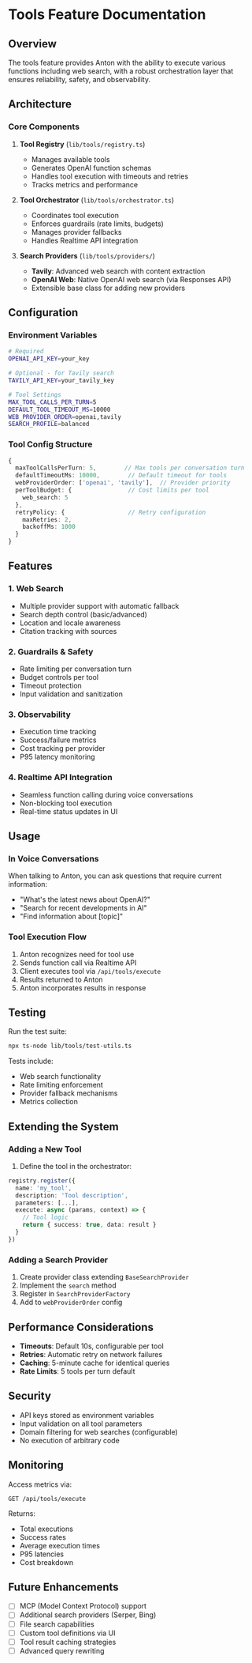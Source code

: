 # Tools Feature Documentation

## Overview
The tools feature provides Anton with the ability to execute various functions including web search, with a robust orchestration layer that ensures reliability, safety, and observability.

## Architecture

### Core Components

1. **Tool Registry** (`lib/tools/registry.ts`)
   - Manages available tools
   - Generates OpenAI function schemas
   - Handles tool execution with timeouts and retries
   - Tracks metrics and performance

2. **Tool Orchestrator** (`lib/tools/orchestrator.ts`)
   - Coordinates tool execution
   - Enforces guardrails (rate limits, budgets)
   - Manages provider fallbacks
   - Handles Realtime API integration

3. **Search Providers** (`lib/tools/providers/`)
   - **Tavily**: Advanced web search with content extraction
   - **OpenAI Web**: Native OpenAI web search (via Responses API)
   - Extensible base class for adding new providers

## Configuration

### Environment Variables
```bash
# Required
OPENAI_API_KEY=your_key

# Optional - for Tavily search
TAVILY_API_KEY=your_tavily_key

# Tool Settings
MAX_TOOL_CALLS_PER_TURN=5
DEFAULT_TOOL_TIMEOUT_MS=10000
WEB_PROVIDER_ORDER=openai,tavily
SEARCH_PROFILE=balanced
```

### Tool Config Structure
```typescript
{
  maxToolCallsPerTurn: 5,        // Max tools per conversation turn
  defaultTimeoutMs: 10000,        // Default timeout for tools
  webProviderOrder: ['openai', 'tavily'],  // Provider priority
  perToolBudget: {                // Cost limits per tool
    web_search: 5
  },
  retryPolicy: {                  // Retry configuration
    maxRetries: 2,
    backoffMs: 1000
  }
}
```

## Features

### 1. Web Search
- Multiple provider support with automatic fallback
- Search depth control (basic/advanced)
- Location and locale awareness
- Citation tracking with sources

### 2. Guardrails & Safety
- Rate limiting per conversation turn
- Budget controls per tool
- Timeout protection
- Input validation and sanitization

### 3. Observability
- Execution time tracking
- Success/failure metrics
- Cost tracking per provider
- P95 latency monitoring

### 4. Realtime API Integration
- Seamless function calling during voice conversations
- Non-blocking tool execution
- Real-time status updates in UI

## Usage

### In Voice Conversations
When talking to Anton, you can ask questions that require current information:
- "What's the latest news about OpenAI?"
- "Search for recent developments in AI"
- "Find information about [topic]"

### Tool Execution Flow
1. Anton recognizes need for tool use
2. Sends function call via Realtime API
3. Client executes tool via `/api/tools/execute`
4. Results returned to Anton
5. Anton incorporates results in response

## Testing

Run the test suite:
```bash
npx ts-node lib/tools/test-utils.ts
```

Tests include:
- Web search functionality
- Rate limiting enforcement
- Provider fallback mechanisms
- Metrics collection

## Extending the System

### Adding a New Tool
1. Define the tool in the orchestrator:
```typescript
registry.register({
  name: 'my_tool',
  description: 'Tool description',
  parameters: [...],
  execute: async (params, context) => {
    // Tool logic
    return { success: true, data: result }
  }
})
```

### Adding a Search Provider
1. Create provider class extending `BaseSearchProvider`
2. Implement the `search` method
3. Register in `SearchProviderFactory`
4. Add to `webProviderOrder` config

## Performance Considerations

- **Timeouts**: Default 10s, configurable per tool
- **Retries**: Automatic retry on network failures
- **Caching**: 5-minute cache for identical queries
- **Rate Limits**: 5 tools per turn default

## Security

- API keys stored as environment variables
- Input validation on all tool parameters
- Domain filtering for web searches (configurable)
- No execution of arbitrary code

## Monitoring

Access metrics via:
```
GET /api/tools/execute
```

Returns:
- Total executions
- Success rates
- Average execution times
- P95 latencies
- Cost breakdown

## Future Enhancements

- [ ] MCP (Model Context Protocol) support
- [ ] Additional search providers (Serper, Bing)
- [ ] File search capabilities
- [ ] Custom tool definitions via UI
- [ ] Tool result caching strategies
- [ ] Advanced query rewriting